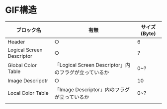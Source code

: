 # GIF構造

|ブロック名|有無|サイズ(Byte)|
|---|---|---|
|Header|○|6|
|Logical Screen Descriptor|○|7|
|Global Color Table| 「Logical Screen Descriptor」内のフラグが立っているか|0~?|
|Image Descripotr|○|10|
|Local Color Table|「Image Descriptor」内のフラグが立っているか|0~?|
|||
